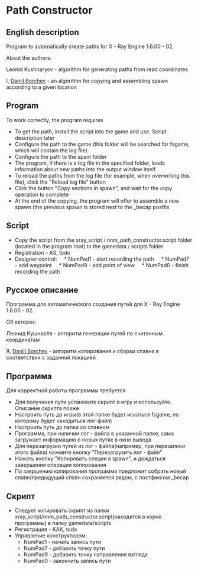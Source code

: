 # Path Constructor

## English description
Program to automatically create paths for X - Ray Engine 1.6.00 - 02.

About the authors:

Leonid Kushnaryov - algorithm for generating paths from read coordinates

I, [Daniil Borchev](https://github.com/daniilborschev) - an algorithm for copying and assembling spawn according to a given location

## Program
To work correctly, the program requires
* To get the path, install the script into the game and use. Script description later
* Configure the path to the game (this folder will be searched for fsgame, which will contain the log file)
* Configure the path to the spam folder
* The program, if there is a log file in the specified folder, loads information about new paths into the output window itself.
* To reload the paths from the log file (for example, when overwriting this file), click the "Reload log file" button
* Click the button "Copy sections in spawn", and wait for the copy operation to complete
* At the end of the copying, the program will offer to assemble a new spawn (the previous spawn is stored next to the _becap postfix

## Script
* Copy the script from the xray_script / nnm_path_constructor.script folder (located in the program root) to the gamedata / scripts folder
* Registration - AS, todo
* Designer control:
    * NumPad1 - start recording the path
    * NumPad7 - add waypoint
    * NumPad9 - add point of view
    * NumPad0 - finish recording the path

## Русское описание
Программа для автоматического создания путей для X - Ray Engine 1.6.00 - 02.

Об авторах:

Леонид Кушнарёв - алгоритм генерации путей по считанным координатам

Я, [Daniil Borchev](https://github.com/daniilborschev) - алгоритм копирования и сборки спавна в соответствии с заданной локацией

## Программа
Для корректной работы программы требуется
* Для получения пути установите скрипт в игру и используйте. Описание скрипта позже
* Настроить путь до игры(в этой папке будет искаться fsgame, по которому будет находиться лог-файл)
* Настроить путь до папки со спавном
* Программа, при наличии лог - файла в указанной папке, сама загружает информацию о новых путях в окно вывода
* Для перезагрузки путей из лог - файла(например, при перезаписи этого файла) нажмите кнопку "Перезагрузить лог - файл" 
* Нажать кнопку "Копировать секции в spawn", и дождаться завершения операции копирования
* По завршению копирования программа предложит собрать новый спавн(предыдущий спавн сохраняется рядом, с постфиксом _becap

## Скрипт
* Следует копировать скрипт из папки xray_script/nnm_path_constructor.script(находится в корне программы) в папку gamedata/scripts
* Регистрация - КАК, todo
* Управление конструктором:
    * NumPad1 - начать запись пути
    * NumPad7 - добавить точку пути
    * NumPad9 - добавить точку направления взгляда
    * NumPad0 - закончить запись пути

